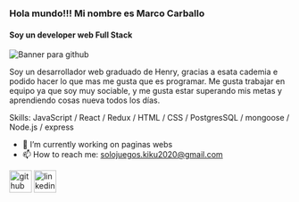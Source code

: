### Hola mundo!!! Mi nombre es Marco Carballo
#### Soy un developer web Full Stack
![Banner para github](https://user-images.githubusercontent.com/78840246/140478474-03a75a2e-ae8d-4813-b391-e6e2ea9affef.png)

Soy un desarrollador web graduado de Henry, gracias a esata cademia e podido hacer lo que mas me gusta que es programar. Me gusta trabajar en equipo ya que soy muy sociable, y me gusta estar superando mis metas y aprendiendo cosas nueva todos los días.

Skills: JavaScript / React / Redux / HTML / CSS / PostgresSQL / mongoose / Node.js / express

- 🔭 I’m currently working on paginas webs 
- 📫 How to reach me: solojuegos.kiku2020@gmail.com 


[<img src='https://cdn.jsdelivr.net/npm/simple-icons@3.0.1/icons/github.svg' alt='github' height='40'>](https://github.com/https://github.com/Marco-Carballo-Francia?tab=repositories)  [<img src='https://cdn.jsdelivr.net/npm/simple-icons@3.0.1/icons/linkedin.svg' alt='linkedin' height='40'>](https://www.linkedin.com/in/www.linkedin.com/in/marcocarballo/)  


